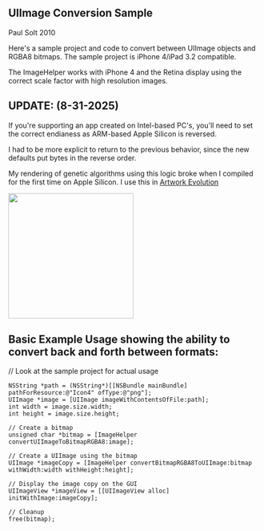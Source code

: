UIImage Conversion Sample
-------------------------
Paul Solt 2010

Here's a sample project and code to convert between UIImage objects and RGBA8 bitmaps. The sample project is iPhone 4/iPad 3.2 compatible. 

The ImageHelper works with iPhone 4 and the Retina display using the correct scale factor with high resolution images.

UPDATE: (8-31-2025)
----

If you're supporting an app created on Intel-based PC's, you'll need to set the correct endianess as ARM-based Apple Silicon is reversed.

I had to be more explicit to return to the previous behavior, since the new defaults put bytes in the reverse order.

My rendering of genetic algorithms using this logic broke when I compiled for the first time on Apple Silicon. I use this in [Artwork Evolution](https://www.artworkevolution.com/artwork-evolution-1)

<img src="[images/NumberGuessingGame.png](https://github.com/user-attachments/assets/1c7a5851-703f-485a-aec2-56815b611b3b)" alt="" style="width: 250px;"/>


Basic Example Usage showing the ability to convert back and forth between formats: 
---------------------------------------------------------------------------------

// Look at the sample project for actual usage

	NSString *path = (NSString*)[[NSBundle mainBundle] pathForResource:@"Icon4" ofType:@"png"];
	UIImage *image = [UIImage imageWithContentsOfFile:path]; 
	int width = image.size.width;
	int height = image.size.height;
	
	// Create a bitmap
	unsigned char *bitmap = [ImageHelper convertUIImageToBitmapRGBA8:image];
	
	// Create a UIImage using the bitmap
	UIImage *imageCopy = [ImageHelper convertBitmapRGBA8ToUIImage:bitmap withWidth:width withHeight:height];
	
	// Display the image copy on the GUI
	UIImageView *imageView = [[UIImageView alloc] initWithImage:imageCopy];

	// Cleanup
	free(bitmap);
